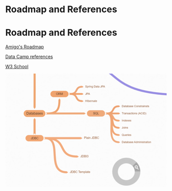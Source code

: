 # Roadmap and References

# Roadmap and References

[Amigo's Roadmap](https://coggle.it/diagram/X-dDo1Qdf7DCP2zg/t/how-to-master-java/a3c8bede6822097b7f3c6340b82eabd7986c57af4d42f11c122d5065479d5928)<br> 

[Data Camp references](https://app.datacamp.com/learn/skill-tracks/sql-fundamentals?version=2)

[W3 School](https://www.w3schools.com/sql/default.asp)


















![clipboard.png](z-ghTVVcz-clipboard.png)